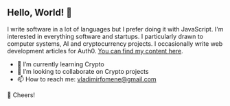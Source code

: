 <!--
**vladimirfomene/vladimirfomene** is a ✨ _special_ ✨ repository because its `README.md` (this file) appears on your GitHub profile.

Here are some ideas to get you started:

- 🔭 I’m currently working on ...
- 🌱 I’m currently learning ...
- 👯 I’m looking to collaborate on ...
- 🤔 I’m looking for help with ...
- 💬 Ask me about ...
- 📫 How to reach me: ...
- 😄 Pronouns: ...
- ⚡ Fun fact: ...
-->
## Hello, World! 👋

I write software in a lot of languages but I prefer doing it with JavaScript. I'm interested in everything software and startups. I particularly drawn to computer systems, AI and cryptocurrency projects. I occasionally write web development articles for Auth0. [You can find my content here](https://auth0.com/blog/authors/vladimir-fomene/).

- 🌱 I’m currently learning Crypto
- 👯 I’m looking to collaborate on Crypto projects
- 📫 How to reach me: vladimirfomene@gmail.com


🥂 Cheers!
